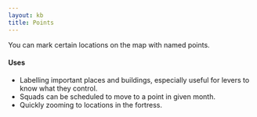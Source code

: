 ```yaml
---
layout: kb
title: Points
---
```


You can mark certain locations on the map with named points. 

#### Uses

* Labelling important places and buildings, especially useful for levers to know what they control.
* Squads can be scheduled to move to a point in given month.
* Quickly zooming to locations in the fortress.